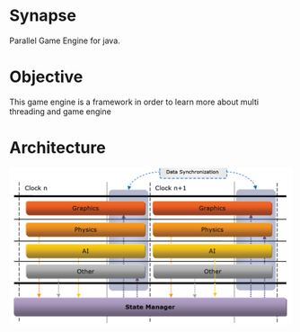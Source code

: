 Synapse
=======

Parallel Game Engine for java.

Objective
========

This game engine is a framework in order to learn more about multi threading and game engine

Architecture
===========

![Alt text](architecture.png "Architecture")
